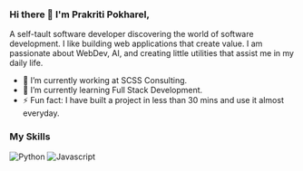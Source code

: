 ### Hi there 👋 I'm Prakriti Pokharel,

A self-tault software developer discovering the world of software development. I like building web applications that create value. I am passionate about WebDev, AI, and creating little utilities that assist me in my daily life.

<!--
**iprakritip/iprakritip** is a ✨ _special_ ✨ repository because its `README.md` (this file) appears on your GitHub profile.

Here are some ideas to get you started:


-->
- 🔭 I’m currently working at SCSS Consulting.
- 🌱 I’m currently learning Full Stack Development.
- ⚡ Fun fact: I have built a project in less than 30 mins and use it almost everyday.

### My Skills
![Python](https://img.shields.io/badge/Python-3.8-brightgreen.svg)
![Javascript](https://img.shields.io/badge/Javascript-yellow.svg)

